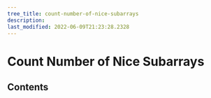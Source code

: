 ```yaml
---
tree_title: count-number-of-nice-subarrays
description: 
last_modified: 2022-06-09T21:23:28.2328
---
```


# Count Number of Nice Subarrays

## Contents
